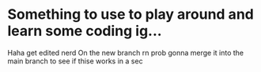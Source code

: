 # Something to use to play around and learn some coding ig...
Haha get edited nerd On the new branch rn prob gonna merge it into the main branch to see if thise works in a sec
